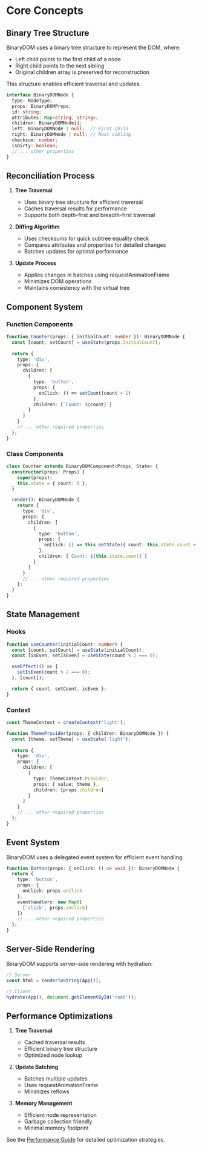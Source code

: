 # Core Concepts

## Binary Tree Structure

BinaryDOM uses a binary tree structure to represent the DOM, where:

- Left child points to the first child of a node
- Right child points to the next sibling
- Original children array is preserved for reconstruction

This structure enables efficient traversal and updates.

```typescript
interface BinaryDOMNode {
  type: NodeType;
  props: BinaryDOMProps;
  id: string;
  attributes: Map<string, string>;
  children: BinaryDOMNode[];
  left: BinaryDOMNode | null;  // First child
  right: BinaryDOMNode | null; // Next sibling
  checksum: number;
  isDirty: boolean;
  // ... other properties
}
```

## Reconciliation Process

1. **Tree Traversal**
   - Uses binary tree structure for efficient traversal
   - Caches traversal results for performance
   - Supports both depth-first and breadth-first traversal

2. **Diffing Algorithm**
   - Uses checksums for quick subtree equality check
   - Compares attributes and properties for detailed changes
   - Batches updates for optimal performance

3. **Update Process**
   - Applies changes in batches using requestAnimationFrame
   - Minimizes DOM operations
   - Maintains consistency with the virtual tree

## Component System

### Function Components

```typescript
function Counter(props: { initialCount: number }): BinaryDOMNode {
  const [count, setCount] = useState(props.initialCount);
  
  return {
    type: 'div',
    props: {
      children: [
        {
          type: 'button',
          props: {
            onClick: () => setCount(count + 1)
          },
          children: [`Count: ${count}`]
        }
      ]
    }
    // ... other required properties
  };
}
```

### Class Components

```typescript
class Counter extends BinaryDOMComponent<Props, State> {
  constructor(props: Props) {
    super(props);
    this.state = { count: 0 };
  }

  render(): BinaryDOMNode {
    return {
      type: 'div',
      props: {
        children: [
          {
            type: 'button',
            props: {
              onClick: () => this.setState({ count: this.state.count + 1 })
            },
            children: [`Count: ${this.state.count}`]
          }
        ]
      }
      // ... other required properties
    };
  }
}
```

## State Management

### Hooks

```typescript
function useCounter(initialCount: number) {
  const [count, setCount] = useState(initialCount);
  const [isEven, setIsEven] = useState(count % 2 === 0);

  useEffect(() => {
    setIsEven(count % 2 === 0);
  }, [count]);

  return { count, setCount, isEven };
}
```

### Context

```typescript
const ThemeContext = createContext('light');

function ThemeProvider(props: { children: BinaryDOMNode }) {
  const [theme, setTheme] = useState('light');
  
  return {
    type: 'div',
    props: {
      children: [
        {
          type: ThemeContext.Provider,
          props: { value: theme },
          children: [props.children]
        }
      ]
    }
    // ... other required properties
  };
}
```

## Event System

BinaryDOM uses a delegated event system for efficient event handling:

```typescript
function Button(props: { onClick: () => void }): BinaryDOMNode {
  return {
    type: 'button',
    props: {
      onClick: props.onClick
    },
    eventHandlers: new Map([
      ['click', props.onClick]
    ])
    // ... other required properties
  };
}
```

## Server-Side Rendering

BinaryDOM supports server-side rendering with hydration:

```typescript
// Server
const html = renderToString(App());

// Client
hydrate(App(), document.getElementById('root'));
```

## Performance Optimizations

1. **Tree Traversal**
   - Cached traversal results
   - Efficient binary tree structure
   - Optimized node lookup

2. **Update Batching**
   - Batches multiple updates
   - Uses requestAnimationFrame
   - Minimizes reflows

3. **Memory Management**
   - Efficient node representation
   - Garbage collection friendly
   - Minimal memory footprint

See the [Performance Guide](./performance.md) for detailed optimization strategies. 
